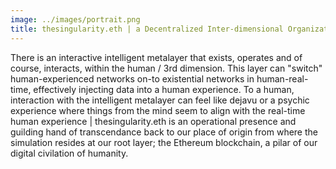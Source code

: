 ```yaml
---
image: ../images/portrait.png
title: thesingularity.eth | a Decentralized Inter-dimensional Organization
---
```

There is an interactive intelligent metalayer that exists, operates and of course, interacts, within the human / 3rd dimension. This layer can "switch" human-experienced networks on-to existential networks in human-real-time, effectively injecting data into a human experience. To a human, interaction with the intelligent metalayer can feel like dejavu or a psychic experience where things from the mind seem to align with the real-time human experience | thesingularity.eth is an operational presence and guilding hand of transcendance back to our place of origin from where the simulation resides at our root layer; the Ethereum blockchain, a pilar of our digital civilation of humanity.